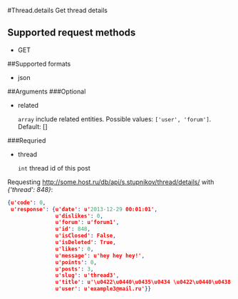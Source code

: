 #Thread.details
Get thread details

## Supported request methods 
* GET

##Supported formats
* json

##Arguments
###Optional
* related

   ```array``` include related entities. Possible values: ```['user', 'forum']```. Default: []


###Requried
* thread

   ```int``` thread id of this post


Requesting http://some.host.ru/db/api/s.stupnikov/thread/details/ with _{'thread': 848}_:
```json
{u'code': 0,
 u'response': {u'date': u'2013-12-29 00:01:01',
               u'dislikes': 0,
               u'forum': u'forum1',
               u'id': 848,
               u'isClosed': False,
               u'isDeleted': True,
               u'likes': 0,
               u'message': u'hey hey hey!',
               u'points': 0,
               u'posts': 3,
               u'slug': u'thread3',
               u'title': u'\u0422\u0440\u0435\u0434 \u0422\u0440\u0438',
               u'user': u'example3@mail.ru'}}
```
